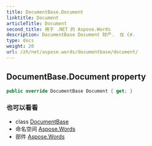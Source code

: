 ```yaml
---
title: DocumentBase.Document
linktitle: Document
articleTitle: Document
second_title: 用于 .NET 的 Aspose.Words
description: DocumentBase Document 财产.  在 C#.
type: docs
weight: 20
url: /zh/net/aspose.words/documentbase/document/
---
```

## DocumentBase.Document property

```csharp
public override DocumentBase Document { get; }
```

### 也可以看看

* class [DocumentBase](../)
* 命名空间 [Aspose.Words](../../../aspose.words/)
* 部件 [Aspose.Words](../../../)
